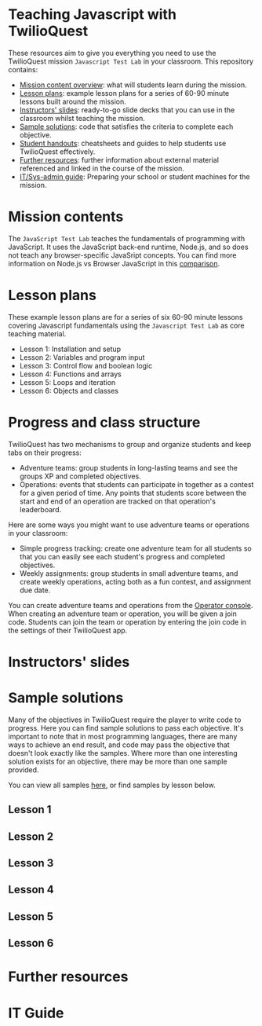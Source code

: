# Teaching Javascript with TwilioQuest

These resources aim to give you everything you need to use the TwilioQuest mission `Javascript Test Lab` in your classroom. This repository contains:

- [Mission content overview](#mission-contents): what will students learn during the mission.
- [Lesson plans](#lesson-plans): example lesson plans for a series of 60-90 minute lessons built around the mission.
- [Instructors' slides](#instructors-slides): ready-to-go slide decks that you can use in the classroom whilst teaching the mission.
- [Sample solutions](#sample-solutions): code that satisfies the criteria to complete each objective.
- [Student handouts](#student-handouts): cheatsheets and guides to help students use TwilioQuest effectively.
- [Further resources](#further-resources): further information about external material referenced and linked in the course of the mission.
- [IT/Sys-admin guide](#IT-guide): Preparing your school or student machines for the mission.

# Mission contents

The `JavaScript Test Lab` teaches the fundamentals of programming with JavaScript. It uses the JavaScript back-end runtime, Node.js, and so does not teach any browser-specific JavaSript concepts. You can find more information on Node.js vs Browser JavaScript in this [comparison](https://nodejs.dev/learn/differences-between-nodejs-and-the-browser).

# Lesson plans

These example lesson plans are for a series of six 60-90 minute lessons covering Javascript fundamentals using the `Javascript Test Lab` as core teaching material. 

- Lesson 1: Installation and setup
- Lesson 2: Variables and program input
- Lesson 3: Control flow and boolean logic
- Lesson 4: Functions and arrays
- Lesson 5: Loops and iteration
- Lesson 6: Objects and classes

# Progress and class structure

TwilioQuest has two mechanisms to group and organize students and keep tabs on their progress:

- Adventure teams: group students in long-lasting teams and see the groups XP and completed objectives.
- Operations: events that students can participate in together as a contest for a given period of time. Any points that students score between the start and end of an operation are tracked on that operation's leaderboard.

Here are some ways you might want to use adventure teams or operations in your classroom:

- Simple progress tracking: create one adventure team for all students so that you can easily see each student's progress and completed objectives.
- Weekly assignments: group students in small adventure teams, and create weekly operations, acting both as a fun contest, and assignment due date.

You can create adventure teams and operations from the [Operator console](https://twilio.com/quest/app/educator). When creating an adventure team or operation, you will be given a join code. Students can join the team or operation by entering the join code in the settings of their TwilioQuest app. 

# Instructors' slides

# Sample solutions

Many of the objectives in TwilioQuest require the player to write code to progress. Here you can find sample solutions to pass each objective. It's important to note that in most programming languages, there are many ways to achieve an end result, and code may pass the objective that doesn't look exactly like the samples. Where more than one interesting solution exists for an objective, there may be more than one sample provided.

You can view all samples [here](/sample-solutions), or find samples by lesson below.
## Lesson 1

## Lesson 2

## Lesson 3

## Lesson 4

## Lesson 5

## Lesson 6

# Further resources

# IT Guide